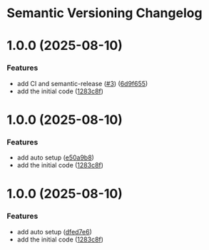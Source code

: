 # Semantic Versioning Changelog

# 1.0.0 (2025-08-10)


### Features

* add CI and semantic-release ([#3](https://github.com/casibase/casibase-python-sdk/issues/3)) ([6d9f655](https://github.com/casibase/casibase-python-sdk/commit/6d9f655e807f102149e348d87a1d2546366b33aa))
* add the initial code ([1283c8f](https://github.com/casibase/casibase-python-sdk/commit/1283c8f544d7c229a0b725dff2e6c4656cffce60))

# 1.0.0 (2025-08-10)


### Features

* add auto setup ([e50a9b8](https://github.com/Attack825/casibase-python-sdk/commit/e50a9b8e989cf55cb14d037b8a5b7f1b2f24c994))
* add the initial code ([1283c8f](https://github.com/Attack825/casibase-python-sdk/commit/1283c8f544d7c229a0b725dff2e6c4656cffce60))

# 1.0.0 (2025-08-10)


### Features

* add auto setup ([dfed7e6](https://github.com/Attack825/casibase-python-sdk/commit/dfed7e6607a79f64fbaf8416f7b8255e7e7559f6))
* add the initial code ([1283c8f](https://github.com/Attack825/casibase-python-sdk/commit/1283c8f544d7c229a0b725dff2e6c4656cffce60))
